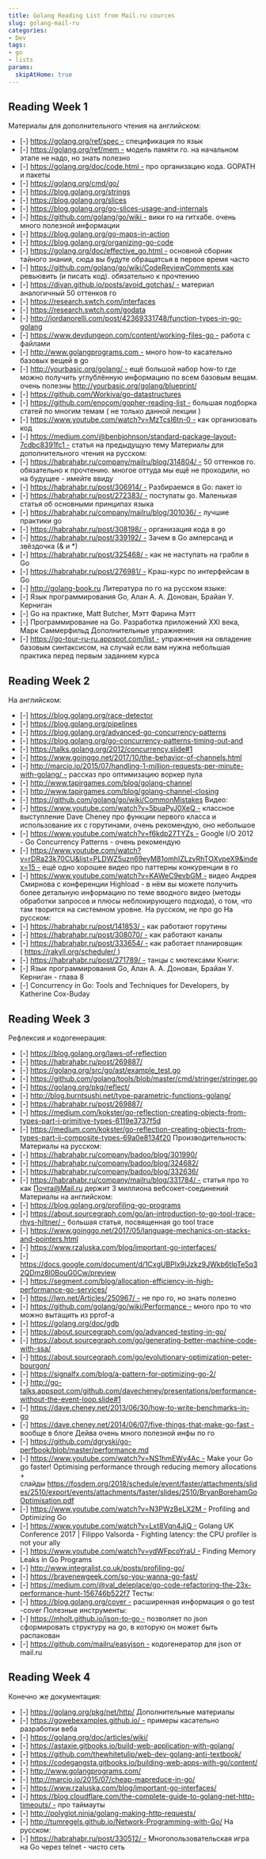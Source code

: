 ```yaml
---
title: Golang Reading List from Mail.ru cources
slug: golang-mail-ru
categories:
- Dev
tags:
- go
- lists
params:
  skipAtHome: true
---
```


## Reading Week 1

Материалы для дополнительного чтения на английском:
- [-] https://golang.org/ref/spec - спецификация по язык
- [-] https://golang.org/ref/mem - модель памяти го. на начальном этапе не надо, но знать полезно
- [-] https://golang.org/doc/code.html - про организацию кода. GOPATH и пакеты
- [-] https://golang.org/cmd/go/
- [-] https://blog.golang.org/strings
- [-] https://blog.golang.org/slices
- [-] https://blog.golang.org/go-slices-usage-and-internals
- [-] https://github.com/golang/go/wiki - вики го на гитхабе. очень много полезной информации
- [-] https://blog.golang.org/go-maps-in-action
- [-] https://blog.golang.org/organizing-go-code
- [-] https://golang.org/doc/effective_go.html - основной сборник тайного знания, сюда вы будуте обращатсья в первое время часто
- [-] https://github.com/golang/go/wiki/CodeReviewComments как ревьювить (и писать код). обязательно к прочтению
- [-] https://divan.github.io/posts/avoid_gotchas/ - материал аналогичный 50 оттенков го
- [-] https://research.swtch.com/interfaces
- [-] https://research.swtch.com/godata
- [-] http://jordanorelli.com/post/42369331748/function-types-in-go-golang
- [-] https://www.devdungeon.com/content/working-files-go - работа с файлами
- [-] http://www.golangprograms.com - много how-to касательно базовых вещей в go
- [-] http://yourbasic.org/golang/ - ещё большой набор how-to где можно получить углублённую информацию по всем базовым вещам. очень полезны http://yourbasic.org/golang/blueprint/
- [-] https://github.com/Workiva/go-datastructures
- [-] https://github.com/enocom/gopher-reading-list - большая подборка статей по многим темам ( не только данной лекции )
- [-] https://www.youtube.com/watch?v=MzTcsI6tn-0 - как организовать код
- [-] https://medium.com/@benbjohnson/standard-package-layout-7cdbc8391fc1 - статья на предыдущую тему
Материалы для дополнительного чтения на русском:
- [-] https://habrahabr.ru/company/mailru/blog/314804/ - 50 оттенков го. обязательно к прочтению. многое оттуда мы ещё не проходили, но на будущее - имейте ввиду
- [-] https://habrahabr.ru/post/306914/ - Разбираемся в Go: пакет io
- [-] https://habrahabr.ru/post/272383/ - постулаты go. Маленькая статья об основными принципах языка
- [-] https://habrahabr.ru/company/mailru/blog/301036/ - лучшие практики go
- [-] https://habrahabr.ru/post/308198/ - организация кода в go
- [-] https://habrahabr.ru/post/339192/ - Зачем в Go амперсанд и звёздочка (& и *)
- [-] https://habrahabr.ru/post/325468/ - как не наступать на грабли в Go
- [-] https://habrahabr.ru/post/276981/ - Краш-курс по интерфейсам в Go
- [-] http://golang-book.ru
Литература по го на русском языке:
- [-] Язык программирования Go, Алан А. А. Донован, Брайан У. Керниган
- [-] Go на практике, Matt Butcher, Мэтт Фарина Мэтт
- [-] Программирование на Go. Разработка приложений XXI века, Марк Саммерфильд
Дополнительные упражнения:
- [-] https://go-tour-ru-ru.appspot.com/list - упражнения на овладение базовым синтаксисом, на случай если вам нужна небольшая практика перед первым заданием курса


## Reading Week 2

На английском:
- [-] https://blog.golang.org/race-detector
- [-] https://blog.golang.org/pipelines
- [-] https://blog.golang.org/advanced-go-concurrency-patterns
- [-] https://blog.golang.org/go-concurrency-patterns-timing-out-and
- [-] https://talks.golang.org/2012/concurrency.slide#1
- [-] https://www.goinggo.net/2017/10/the-behavior-of-channels.html
- [-] http://marcio.io/2015/07/handling-1-million-requests-per-minute-with-golang/ - рассказ про оптимизацию воркер пула
- [-] http://www.tapirgames.com/blog/golang-channel
- [-] http://www.tapirgames.com/blog/golang-channel-closing
- [-] https://github.com/golang/go/wiki/CommonMistakes
Видео:
- [-] https://www.youtube.com/watch?v=5buaPyJ0XeQ - классное выступление Dave Cheney про функции первого класса и использование их с горутинами, очень рекомендую, оно небольшое
- [-] https://www.youtube.com/watch?v=f6kdp27TYZs - Google I/O 2012 - Go Concurrency Patterns - очень рекомендую
- [-] https://www.youtube.com/watch?v=rDRa23k70CU&list=PLDWZ5uzn69eyM81omhIZLzvRhTOXvpeX9&index=15 - ещё одно хорошее видео про паттерны конкуренции в го
- [-] https://www.youtube.com/watch?v=KAWeC9evbGM - видео Андрея Смирнова с конференции Highload - в нём вы можете получить более детальную информацию по теме вводного видео (методы обработки запросов и плюсы неблокирующего подхода), о том, что там творится на системном уровне. На русском, не про go
На русском:
- [-] https://habrahabr.ru/post/141853/ - как работают горутины
- [-] https://habrahabr.ru/post/308070/ - как работают каналы
- [-] https://habrahabr.ru/post/333654/ - как работает планировщик ( https://rakyll.org/scheduler/ )
- [-] https://habrahabr.ru/post/271789/ - танцы с мютексами
Книги:
- [-] Язык программирования Go, Алан А. А. Донован, Брайан У. Керниган - глава 8
- [-] Concurrency in Go: Tools and Techniques for Developers, by Katherine Cox-Buday

## Reading Week 3

Рефлексия и кодогенерация:
- [-] https://blog.golang.org/laws-of-reflection
- [-] https://habrahabr.ru/post/269887/
- [-] https://golang.org/src/go/ast/example_test.go
- [-] https://github.com/golang/tools/blob/master/cmd/stringer/stringer.go
- [-] https://golang.org/pkg/reflect/
- [-] http://blog.burntsushi.net/type-parametric-functions-golang/
- [-] https://habrahabr.ru/post/269887/
- [-] https://medium.com/kokster/go-reflection-creating-objects-from-types-part-i-primitive-types-6119e3737f5d
- [-] https://medium.com/kokster/go-reflection-creating-objects-from-types-part-ii-composite-types-69a0e8134f20
Производительность:
Материалы на русском:
- [-] https://habrahabr.ru/company/badoo/blog/301990/
- [-] https://habrahabr.ru/company/badoo/blog/324682/
- [-] https://habrahabr.ru/company/badoo/blog/332636/
- [-] https://habrahabr.ru/company/mailru/blog/331784/ - статья про то как Почта@Mail.ru держит 3 миллиона вебсокет-соединений
Материалы на английском:
- [-] https://blog.golang.org/profiling-go-programs
- [-] https://about.sourcegraph.com/go/an-introduction-to-go-tool-trace-rhys-hiltner/ - большая статья, посвященная go tool trace
- [-] https://www.goinggo.net/2017/05/language-mechanics-on-stacks-and-pointers.html
- [-] https://www.rzaluska.com/blog/important-go-interfaces/
- [-] https://docs.google.com/document/d/1CxgUBPlx9iJzkz9JWkb6tIpTe5q32QDmz8l0BouG0Cw/preview
- [-] https://segment.com/blog/allocation-efficiency-in-high-performance-go-services/
- [-] https://lwn.net/Articles/250967/ - не про го, но знать полезно
- [-] https://github.com/golang/go/wiki/Performance - много про то что можно вытащить из pprof-а
- [-] https://golang.org/doc/gdb
- [-] https://about.sourcegraph.com/go/advanced-testing-in-go/
- [-] https://about.sourcegraph.com/go/generating-better-machine-code-with-ssa/
- [-] https://about.sourcegraph.com/go/evolutionary-optimization-peter-bourgon/
- [-] https://signalfx.com/blog/a-pattern-for-optimizing-go-2/
- [-] http://go-talks.appspot.com/github.com/davecheney/presentations/performance-without-the-event-loop.slide#1
- [-] https://dave.cheney.net/2013/06/30/how-to-write-benchmarks-in-go
- [-] https://dave.cheney.net/2014/06/07/five-things-that-make-go-fast - вообще в блоге Дейва очень много полезной инфы по го
- [-] https://github.com/dgryski/go-perfbook/blob/master/performance.md
- [-] https://www.youtube.com/watch?v=NS1hmEWv4Ac - Make your Go go faster! Optimising performance through reducing memory allocations + слайды https://fosdem.org/2018/schedule/event/faster/attachments/slides/2510/export/events/attachments/faster/slides/2510/BryanBorehamGoOptimisation.pdf
- [-] https://www.youtube.com/watch?v=N3PWzBeLX2M - Profiling and Optimizing Go
- [-] https://www.youtube.com/watch?v=Lxt8Vqn4JiQ - Golang UK Conference 2017 | Filippo Valsorda - Fighting latency: the CPU profiler is not your ally
- [-] https://www.youtube.com/watch?v=ydWFpcoYraU - Finding Memory Leaks in Go Programs
- [-] http://www.integralist.co.uk/posts/profiling-go/
- [-] https://bravenewgeek.com/so-you-wanna-go-fast/
- [-] https://medium.com/@val_deleplace/go-code-refactoring-the-23x-performance-hunt-156746b522f7
Тесты:
- [-] https://blog.golang.org/cover - расширенная информация о go test -cover
Полезные инструменты:
- [-] https://mholt.github.io/json-to-go - позволяет по json сформировать структуру на go, в которую он может быть распакован
- [-] https://github.com/mailru/easyjson - кодогенератор для json от mail.ru

## Reading Week 4

Конечно же документация:
- [-] https://golang.org/pkg/net/http/
Дополнительные материалы
- [-] https://gowebexamples.github.io/ - примеры касательно разработки веба
- [-] https://golang.org/doc/articles/wiki/
- [-] https://astaxie.gitbooks.io/build-web-application-with-golang/
- [-] https://github.com/thewhitetulip/web-dev-golang-anti-textbook/
- [-] https://codegangsta.gitbooks.io/building-web-apps-with-go/content/
- [-] http://www.golangprograms.com/
- [-] http://marcio.io/2015/07/cheap-mapreduce-in-go/
- [-] https://www.rzaluska.com/blog/important-go-interfaces/
- [-] https://blog.cloudflare.com/the-complete-guide-to-golang-net-http-timeouts/ - про таймауты
- [-] http://polyglot.ninja/golang-making-http-requests/
- [-] http://tumregels.github.io/Network-Programming-with-Go/
На русском:
- [-] https://habrahabr.ru/post/330512/ - Многопользовательская игра на Go через telnet - чисто сеть

